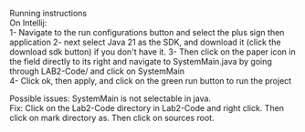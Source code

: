 Running instructions \
On Intellij: \
1- Navigate to the run configurations button and select the plus sign then application
2- next select Java 21 as the SDK, and download it (click the download sdk button) if you don't have it.
3- Then click on the paper icon in the field directly to its right and navigate to SystemMain.java by going through LAB2-Code/ and click on SystemMain \
4- Click ok, then apply, and click on the green run button to run the project

Possible issues: SystemMain is not selectable in java. \
Fix: Click on the Lab2-Code directory in Lab2-Code and right click. Then click on mark directory as. Then click on sources root.